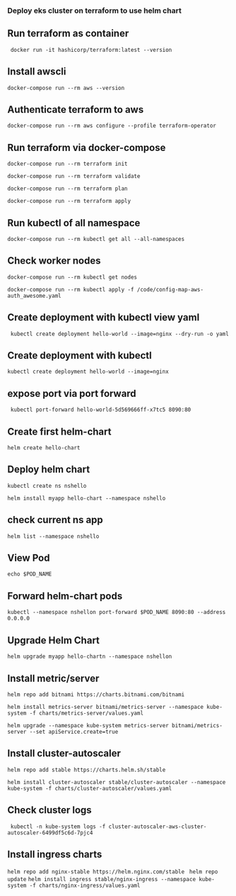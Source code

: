 ### Deploy eks cluster on terraform to use helm chart

## Run terraform as container

` docker run -it hashicorp/terraform:latest --version`

## Install awscli

`docker-compose run --rm aws --version`

## Authenticate terraform to aws

`docker-compose run --rm aws configure --profile terraform-operator`

## Run terraform via docker-compose

`docker-compose run --rm terraform init`

`docker-compose run --rm terraform validate`

`docker-compose run --rm terraform plan`

`docker-compose run --rm terraform apply`

## Run kubectl of all namespace

`docker-compose run --rm kubectl get all --all-namespaces`

## Check worker nodes

`docker-compose run --rm kubectl get nodes`

`docker-compose run --rm kubectl apply -f /code/config-map-aws-auth_awesome.yaml`

## Create deployment with kubectl view yaml

` kubectl create deployment hello-world --image=nginx --dry-run -o yaml`

## Create deployment with kubectl

`kubectl create deployment hello-world --image=nginx`

## expose port via port forward

` kubectl port-forward hello-world-5d569666ff-x7tc5 8090:80`

## Create first helm-chart

`helm create hello-chart`

## Deploy helm chart

`kubectl create ns nshello`

`helm install myapp hello-chart --namespace nshello`

## check current ns app

`helm list --namespace nshello`

## View Pod

`echo $POD_NAME`

## Forward helm-chart pods

`kubectl --namespace nshellon port-forward $POD_NAME 8090:80 --address 0.0.0.0`

## Upgrade Helm Chart

`helm upgrade myapp hello-chartn --namespace nshellon`

## Install metric/server

`helm repo add bitnami https://charts.bitnami.com/bitnami `

`helm install metrics-server bitnami/metrics-server --namespace kube-system -f charts/metrics-server/values.yaml`

`helm upgrade --namespace kube-system metrics-server bitnami/metrics-server --set apiService.create=true `

## Install cluster-autoscaler

`helm repo add stable https://charts.helm.sh/stable`

`helm install cluster-autoscaler stable/cluster-autoscaler --namespace kube-system -f charts/cluster-autoscaler/values.yaml`

## Check cluster logs

` kubectl -n kube-system logs -f cluster-autoscaler-aws-cluster-autoscaler-6499df5c6d-7pjc4`

## Install ingress charts

`helm repo add nginx-stable https://helm.nginx.com/stable`
` helm repo update`
`helm install ingress stable/nginx-ingress --namespace kube-system -f charts/nginx-ingress/values.yaml`
